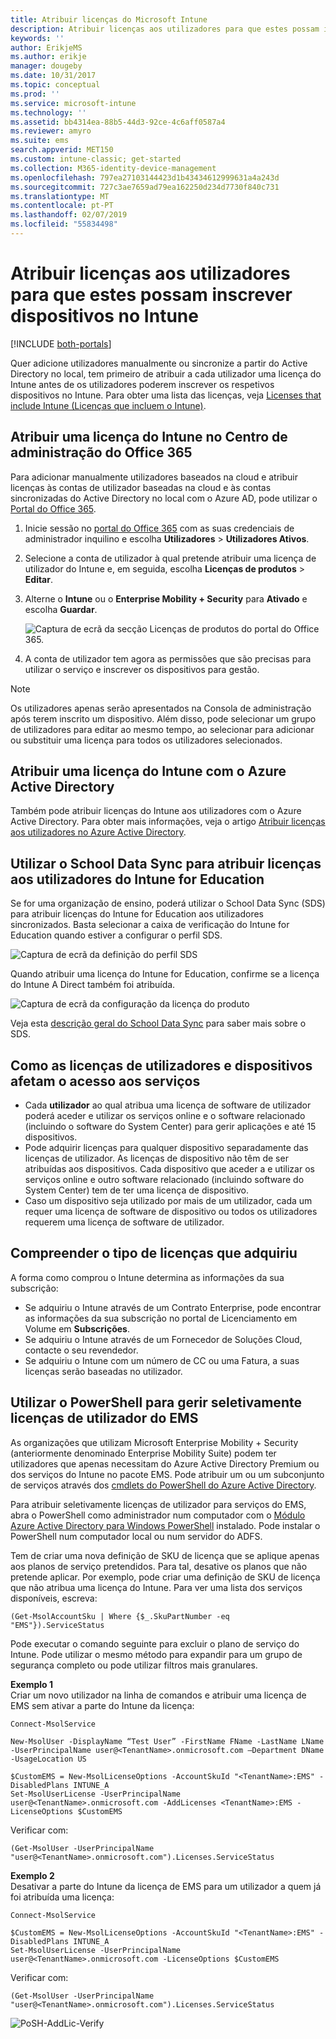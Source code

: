 ```yaml
---
title: Atribuir licenças do Microsoft Intune
description: Atribuir licenças aos utilizadores para que estes possam inscrever-se no Intune
keywords: ''
author: ErikjeMS
ms.author: erikje
manager: dougeby
ms.date: 10/31/2017
ms.topic: conceptual
ms.prod: ''
ms.service: microsoft-intune
ms.technology: ''
ms.assetid: bb4314ea-88b5-44d3-92ce-4c6aff0587a4
ms.reviewer: amyro
ms.suite: ems
search.appverid: MET150
ms.custom: intune-classic; get-started
ms.collection: M365-identity-device-management
ms.openlocfilehash: 797ea27103144423d1b43434612999631a4a243d
ms.sourcegitcommit: 727c3ae7659ad79ea162250d234d7730f840c731
ms.translationtype: MT
ms.contentlocale: pt-PT
ms.lasthandoff: 02/07/2019
ms.locfileid: "55834498"
---
```

# <a name="assign-licenses-to-users-so-they-can-enroll-devices-in-intune"></a>Atribuir licenças aos utilizadores para que estes possam inscrever dispositivos no Intune

[!INCLUDE [both-portals](./includes/note-for-both-portals.md)]

Quer adicione utilizadores manualmente ou sincronize a partir do Active Directory no local, tem primeiro de atribuir a cada utilizador uma licença do Intune antes de os utilizadores poderem inscrever os respetivos dispositivos no Intune. Para obter uma lista das licenças, veja [Licenses that include Intune (Licenças que incluem o Intune)](licenses.md).

## <a name="assign-an-intune-license-in-the-office-365-admin-center"></a>Atribuir uma licença do Intune no Centro de administração do Office 365

Para adicionar manualmente utilizadores baseados na cloud e atribuir licenças às contas de utilizador baseadas na cloud e às contas sincronizadas do Active Directory no local com o Azure AD, pode utilizar o [Portal do Office 365](http://go.microsoft.com/fwlink/p/?LinkId=698854).

1. Inicie sessão no [portal do Office 365](http://go.microsoft.com/fwlink/p/?LinkId=698854) com as suas credenciais de administrador inquilino e escolha **Utilizadores** > **Utilizadores Ativos**.

2. Selecione a conta de utilizador à qual pretende atribuir uma licença de utilizador do Intune e, em seguida, escolha **Licenças de produtos** > **Editar**.

3. Alterne o **Intune** ou o **Enterprise Mobility + Security** para **Ativado** e escolha **Guardar**.

   ![Captura de ecrã da secção Licenças de produtos do portal do Office 365.](./media/office-assign-license.png)

4. A conta de utilizador tem agora as permissões que são precisas para utilizar o serviço e inscrever os dispositivos para gestão.

> [!NOTE]
> Os utilizadores apenas serão apresentados na Consola de administração após terem inscrito um dispositivo. Além disso, pode selecionar um grupo de utilizadores para editar ao mesmo tempo, ao selecionar para adicionar ou substituir uma licença para todos os utilizadores selecionados.

## <a name="assign-an-intune-license-by-using-azure-active-directory"></a>Atribuir uma licença do Intune com o Azure Active Directory

Também pode atribuir licenças do Intune aos utilizadores com o Azure Active Directory. Para obter mais informações, veja o artigo [Atribuir licenças aos utilizadores no Azure Active Directory](https://docs.microsoft.com/azure/active-directory/active-directory-licensing-group-assignment-azure-portal). 

## <a name="use-school-data-sync-to-assign-licenses-to-users-in-intune-for-education"></a>Utilizar o School Data Sync para atribuir licenças aos utilizadores do Intune for Education
Se for uma organização de ensino, poderá utilizar o School Data Sync (SDS) para atribuir licenças do Intune for Education aos utilizadores sincronizados. Basta selecionar a caixa de verificação do Intune for Education quando estiver a configurar o perfil SDS.  

![Captura de ecrã da definição do perfil SDS](./media/i4e-sds-profile-setup-setting.png)

Quando atribuir uma licença do Intune for Education, confirme se a licença do Intune A Direct também foi atribuída.

![Captura de ecrã da configuração da licença do produto](./media/i4e-set-licenses.png)

Veja esta [descrição geral do School Data Sync](https://support.office.com/article/Overview-of-School-Data-Sync-and-Classroom-f3d1147b-4ade-4905-8518-508e729f2e91) para saber mais sobre o SDS.

## <a name="how-user-and-device-licenses-affect-access-to-services"></a>Como as licenças de utilizadores e dispositivos afetam o acesso aos serviços
* Cada **utilizador** ao qual atribua uma licença de software de utilizador poderá aceder e utilizar os serviços online e o software relacionado (incluindo o software do System Center) para gerir aplicações e até 15 dispositivos.
* Pode adquirir licenças para qualquer dispositivo separadamente das licenças de utilizador. As licenças de dispositivo não têm de ser atribuídas aos dispositivos. Cada dispositivo que aceder a e utilizar os serviços online e outro software relacionado (incluindo software do System Center) tem de ter uma licença de dispositivo.
* Caso um dispositivo seja utilizado por mais de um utilizador, cada um requer uma licença de software de dispositivo ou todos os utilizadores requerem uma licença de software de utilizador.

## <a name="understanding-the-type-of-licenses-you-have-purchased"></a>Compreender o tipo de licenças que adquiriu

A forma como comprou o Intune determina as informações da sua subscrição:

- Se adquiriu o Intune através de um Contrato Enterprise, pode encontrar as informações da sua subscrição no portal de Licenciamento em Volume em **Subscrições**.
- Se adquiriu o Intune através de um Fornecedor de Soluções Cloud, contacte o seu revendedor.
- Se adquiriu o Intune com um número de CC ou uma Fatura, a suas licenças serão baseadas no utilizador.




## <a name="use-powershell-to-selectively-manage-ems-user-licenses"></a>Utilizar o PowerShell para gerir seletivamente licenças de utilizador do EMS
As organizações que utilizam Microsoft Enterprise Mobility + Security (anteriormente denominado Enterprise Mobility Suite) podem ter utilizadores que apenas necessitam do Azure Active Directory Premium ou dos serviços do Intune no pacote EMS. Pode atribuir um ou um subconjunto de serviços através dos [cmdlets do PowerShell do Azure Active Directory](https://msdn.microsoft.com/library/jj151815.aspx).

Para atribuir seletivamente licenças de utilizador para serviços do EMS, abra o PowerShell como administrador num computador com o [Módulo Azure Active Directory para Windows PowerShell](https://msdn.microsoft.com/library/jj151815.aspx#bkmk_installmodule) instalado. Pode instalar o PowerShell num computador local ou num servidor do ADFS.

Tem de criar uma nova definição de SKU de licença que se aplique apenas aos planos de serviço pretendidos. Para tal, desative os planos que não pretende aplicar. Por exemplo, pode criar uma definição de SKU de licença que não atribua uma licença do Intune. Para ver uma lista dos serviços disponíveis, escreva:

    (Get-MsolAccountSku | Where {$_.SkuPartNumber -eq "EMS"}).ServiceStatus

Pode executar o comando seguinte para excluir o plano de serviço do Intune. Pode utilizar o mesmo método para expandir para um grupo de segurança completo ou pode utilizar filtros mais granulares.

**Exemplo 1**<br>
Criar um novo utilizador na linha de comandos e atribuir uma licença de EMS sem ativar a parte do Intune da licença:

    Connect-MsolService

    New-MsolUser -DisplayName “Test User” -FirstName FName -LastName LName -UserPrincipalName user@<TenantName>.onmicrosoft.com –Department DName -UsageLocation US

    $CustomEMS = New-MsolLicenseOptions -AccountSkuId "<TenantName>:EMS" -DisabledPlans INTUNE_A
    Set-MsolUserLicense -UserPrincipalName user@<TenantName>.onmicrosoft.com -AddLicenses <TenantName>:EMS -LicenseOptions $CustomEMS


Verificar com:

    (Get-MsolUser -UserPrincipalName "user@<TenantName>.onmicrosoft.com").Licenses.ServiceStatus

**Exemplo 2**<br>
Desativar a parte do Intune da licença de EMS para um utilizador a quem já foi atribuída uma licença:

    Connect-MsolService

    $CustomEMS = New-MsolLicenseOptions -AccountSkuId "<TenantName>:EMS" -DisabledPlans INTUNE_A
    Set-MsolUserLicense -UserPrincipalName user@<TenantName>.onmicrosoft.com -LicenseOptions $CustomEMS

Verificar com:

    (Get-MsolUser -UserPrincipalName "user@<TenantName>.onmicrosoft.com").Licenses.ServiceStatus

![PoSH-AddLic-Verify](./media/posh-addlic-verify.png)
